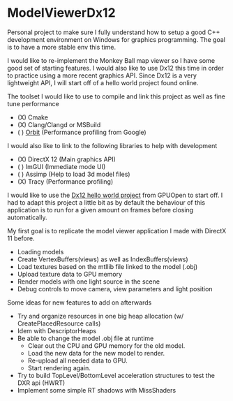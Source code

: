 # ModelViewerDx12
Personal project to make sure I fully understand how to setup a good C++ development environment on Windows for graphics programming. The goal is to have a more stable env this time.

I would like to re-implement the Monkey Ball map viewer so I have some good set of starting features. I would also like to use Dx12 this time in order to practice using a more recent graphics API.
Since Dx12 is a very lightweight API, I will start off of a hello world project found online.

The toolset I would like to use to compile and link this project as well as fine tune performance

* (X) Cmake
* (X) Clang/Clangd or MSBuild
* ( ) [Orbit](https://github.com/google/orbit) (Performance profiling from Google)

I would also like to link to the following libraries to help with development

* (X) DirectX 12 (Main graphics API)
* ( ) ImGUI (Immediate mode UI)
* ( ) Assimp (Help to load 3d model files)
* (X) Tracy (Performance profiling)

I would like to use the [Dx12 hello world project](https://gpuopen.com/learn/hellod3d12-directx-12-sdk-sample/) from GPUOpen to start off. I had to adapt this project a little bit as by default the behaviour of this application is to run for a given amount on frames before closing automatically.

My first goal is to replicate the model viewer application I made with DirectX 11 before.

* Loading models
* Create VertexBuffers(views) as well as IndexBuffers(views)
* Load textures based on the mtllib file linked to the model (.obj)
* Upload texture data to GPU memory
* Render models with one light source in the scene
* Debug controls to move camera, view parameters and light position

Some ideas for new features to add on afterwards

* Try and organize resources in one big heap allocation (w/ CreatePlacedResource calls)
* Idem with DescriptorHeaps
* Be able to change the model .obj file at runtime
    * Clear out the CPU and GPU memory for the old model.
    * Load the new data for the new model to render.
    * Re-upload all needed data to GPU.
    * Start rendering again.
* Try to build TopLevel/BottomLevel acceleration structures to test the DXR api (HWRT)
* Implement some simple RT shadows with MissShaders
